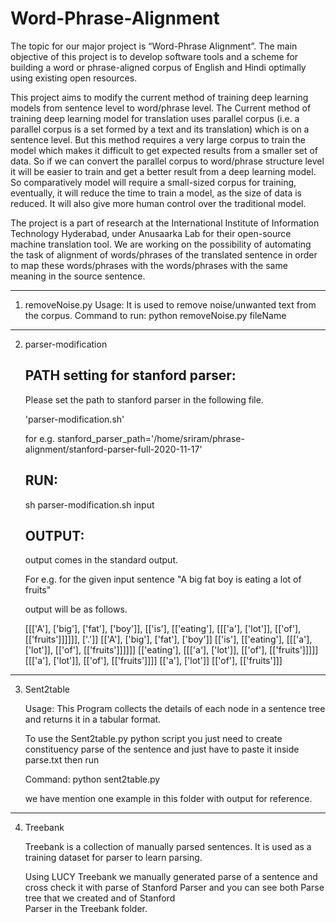 # Word-Phrase-Alignment

The topic for our major project is “Word-Phrase Alignment”. The main objective of this project is to develop software tools and a scheme for building a word or phrase-aligned corpus of English and Hindi optimally using existing open resources.

This project aims to modify the current method of training deep learning models from sentence level to word/phrase level. The Current method of training deep learning model for translation uses parallel corpus (i.e. a parallel corpus is a set formed by a text and its translation) which is on a sentence level. But this method requires a very large corpus to train the model which makes it difficult to get expected results from a smaller set of data. So if we can convert the parallel corpus to word/phrase structure level it will be easier to train and get a better result from a deep learning model. So comparatively model will require a small-sized corpus for training, eventually, it will reduce the time to train a model, as the size of data is reduced. It will also give more human control over the traditional model.

The project is a part of research at the International Institute of Information Technology Hyderabad, under Anusaarka Lab for their open-source machine translation tool. We are working on the possibility of automating the task of alignment of words/phrases of the translated sentence in order to map these words/phrases with the words/phrases with the same meaning in the source sentence.

--------------------------------------------------------------------------------------------------------------------------------

1. removeNoise.py
   Usage: It is used to remove noise/unwanted text from the corpus.
   Command to run:
   python removeNoise.py fileName

--------------------------------------------------------------------------------------------------------------------------------

2. parser-modification
   
   PATH setting for stanford parser:
   --------------------------------
   Please set the path to stanford parser in the following file.

   'parser-modification.sh'

   for e.g.
   stanford_parser_path='/home/sriram/phrase-alignment/stanford-parser-full-2020-11-17'

   RUN:
   ----
   sh parser-modification.sh input

   OUTPUT:
   -------
   output comes in the standard output.

   For e.g. for the given input sentence "A big fat boy is eating a lot of fruits"

   output will be as follows.

   [[['A'], ['big'], ['fat'], ['boy']], [['is'], [['eating'], [[['a'], ['lot']], [['of'], [['fruits']]]]]], ['.']]
   [['A'], ['big'], ['fat'], ['boy']]
   [['is'], [['eating'], [[['a'], ['lot']], [['of'], [['fruits']]]]]]
   [['eating'], [[['a'], ['lot']], [['of'], [['fruits']]]]]
   [[['a'], ['lot']], [['of'], [['fruits']]]]
   [['a'], ['lot']]
   [['of'], [['fruits']]]

--------------------------------------------------------------------------------------------------------------------------------

3. Sent2table
   
   Usage: This Program collects the details of each node in a sentence tree and returns it in a tabular format.

   To use the Sent2table.py python script you just need to create constituency parse of the sentence and just have to paste it inside parse.txt then run

   Command: python sent2table.py

   we have mention one example in this folder with output for reference.

--------------------------------------------------------------------------------------------------------------------------------

4. Treebank

   Treebank is a collection of manually parsed sentences. It is used as a training dataset for parser to learn parsing.
   
   Using LUCY Treebank we manually generated parse of a sentence and cross check it with parse of Stanford Parser and you can see both Parse tree that we created and of Stanford  
   Parser in the Treebank folder.


